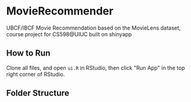 # MovieRecommender
UBCF/IBCF Movie Recommendation based on the MovieLens dataset, course project for CS598@UIUC built on shinyapp

## How to Run
Clone all files, and open `ui.R` in RStudio, then click "Run App" in the top right corner of RStudio.

## Folder Structure
